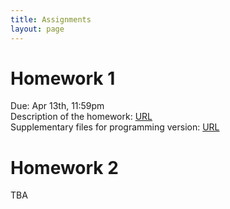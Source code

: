 ```yaml
---
title: Assignments
layout: page
---
```


# Homework 1
Due: Apr 13th, 11:59pm  
Description of the homework: [URL](http://files2.gersteinlab.org/public-docs/2022/03.29/cbb752b22_hw1.pdf)  
Supplementary files for programming version: [URL](http://files.gersteinlab.org/public-docs/2022/03.29/HW1_cbb752b22_programming_supp_files.zip)

# Homework 2
TBA

